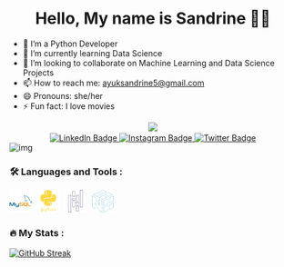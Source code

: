 
<!--
**Sandy3435/Sandy3435** is a ✨ _special_ ✨ repository because its `README.md` (this file) appears on your GitHub profile.

Here are some ideas to get you started:
-->


  <h1 align = "center">Hello, My name is Sandrine 👋😊</h1>

- 🔭 I’m a Python Developer
- 🌱 I’m currently learning Data Science
- 👯 I’m looking to collaborate on Machine Learning and Data Science Projects
- 📫 How to reach me: ayuksandrine5@gmail.com
- 😄 Pronouns: she/her
- ⚡ Fun fact: I love movies



<div id="header" align="center">
  <img src="https://media.giphy.com/media/L1R1tvI9svkIWwpVYr/giphy.gif?cid=790b7611138hiisafe8b5xmbhtsogyszcwvwejvaa6mf8a6t&ep=v1_gifs_search&rid=giphy.gif&ct=g" width="300"/>
</div>
<div id="badges" align="center">
  <a href="https://www.linkedin.com/in/ayuk-tabong-sandrine-369b96265?utm_source=share&utm_campaign=share_via&utm_content=profile&utm_medium=android_app">
    <img src="https://img.shields.io/badge/LinkedIn-blue?style=for-the-badge&logo=linkedin&logoColor=white" alt="LinkedIn Badge"/>
  </a>
  <a href="https://www.instagram.com/_ayuktabongsandrine/?next=%2F">
    <img src="https://img.shields.io/badge/Instagram-pink?style=for-the-badge&logo=instagram&logoColor=pink" alt="Instagram Badge"/>
  </a>
  <a href="https://x.com/_xoxo_sandy?t=ydCH0CLoxGNpPTO3m8MqVw&s=09">
    <img src="https://img.shields.io/badge/Twitter-blue?style=for-the-badge&logo=twitter&logoColor=white" alt="Twitter Badge"/>
  </a>
</div>
<img src="https://komarev.com/ghpvc/?username=Sandy3435&style=flat-square&color=blue" alt="img"/>

### :hammer_and_wrench: Languages and Tools :
<div>
  <img src="https://github.com/devicons/devicon/blob/master/icons/mysql/mysql-original-wordmark.svg" title="MySQL"  alt="MySQL" width="40" height="40"/>&nbsp;
  <img src="https://github.com/devicons/devicon/blob/6910f0503efdd315c8f9b858234310c06e04d9c0/icons/python/python-plain-wordmark.svg?plain=1" title="Python" alt="Python" width="40" height="40"/>&nbsp;
  <img src="https://github.com/devicons/devicon/blob/6910f0503efdd315c8f9b858234310c06e04d9c0/icons/pandas/pandas-line.svg?plain=1" title="Pandas" alt="Pandas" width="40" height="40"/>&nbsp;
  <img src="https://github.com/devicons/devicon/blob/6910f0503efdd315c8f9b858234310c06e04d9c0/icons/numpy/numpy-line.svg?plain=1" title="Numpy" alt="Numpy" width="40" height="40"/>&nbsp;
</div>

### :fire: My Stats :
[![GitHub Streak](http://github-readme-streak-stats.herokuapp.com?user=Sandy3435&theme=dark&background=000000)](https://git.io/streak-stats)

